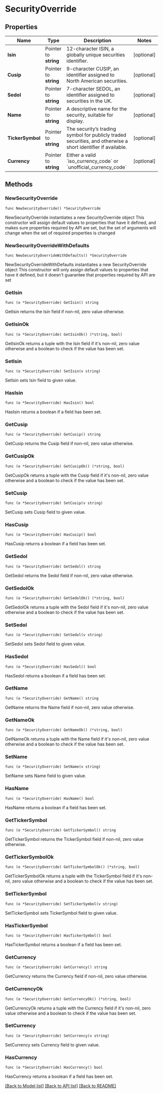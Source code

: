 # SecurityOverride

## Properties

Name | Type | Description | Notes
------------ | ------------- | ------------- | -------------
**Isin** | Pointer to **string** | 12-character ISIN, a globally unique securities identifier. | [optional] 
**Cusip** | Pointer to **string** | 9-character CUSIP, an identifier assigned to North American securities. | [optional] 
**Sedol** | Pointer to **string** | 7-character SEDOL, an identifier assigned to securities in the UK. | [optional] 
**Name** | Pointer to **string** | A descriptive name for the security, suitable for display. | [optional] 
**TickerSymbol** | Pointer to **string** | The security’s trading symbol for publicly traded securities, and otherwise a short identifier if available. | [optional] 
**Currency** | Pointer to **string** | Either a valid &#x60;iso_currency_code&#x60; or &#x60;unofficial_currency_code&#x60; | [optional] 

## Methods

### NewSecurityOverride

`func NewSecurityOverride() *SecurityOverride`

NewSecurityOverride instantiates a new SecurityOverride object
This constructor will assign default values to properties that have it defined,
and makes sure properties required by API are set, but the set of arguments
will change when the set of required properties is changed

### NewSecurityOverrideWithDefaults

`func NewSecurityOverrideWithDefaults() *SecurityOverride`

NewSecurityOverrideWithDefaults instantiates a new SecurityOverride object
This constructor will only assign default values to properties that have it defined,
but it doesn't guarantee that properties required by API are set

### GetIsin

`func (o *SecurityOverride) GetIsin() string`

GetIsin returns the Isin field if non-nil, zero value otherwise.

### GetIsinOk

`func (o *SecurityOverride) GetIsinOk() (*string, bool)`

GetIsinOk returns a tuple with the Isin field if it's non-nil, zero value otherwise
and a boolean to check if the value has been set.

### SetIsin

`func (o *SecurityOverride) SetIsin(v string)`

SetIsin sets Isin field to given value.

### HasIsin

`func (o *SecurityOverride) HasIsin() bool`

HasIsin returns a boolean if a field has been set.

### GetCusip

`func (o *SecurityOverride) GetCusip() string`

GetCusip returns the Cusip field if non-nil, zero value otherwise.

### GetCusipOk

`func (o *SecurityOverride) GetCusipOk() (*string, bool)`

GetCusipOk returns a tuple with the Cusip field if it's non-nil, zero value otherwise
and a boolean to check if the value has been set.

### SetCusip

`func (o *SecurityOverride) SetCusip(v string)`

SetCusip sets Cusip field to given value.

### HasCusip

`func (o *SecurityOverride) HasCusip() bool`

HasCusip returns a boolean if a field has been set.

### GetSedol

`func (o *SecurityOverride) GetSedol() string`

GetSedol returns the Sedol field if non-nil, zero value otherwise.

### GetSedolOk

`func (o *SecurityOverride) GetSedolOk() (*string, bool)`

GetSedolOk returns a tuple with the Sedol field if it's non-nil, zero value otherwise
and a boolean to check if the value has been set.

### SetSedol

`func (o *SecurityOverride) SetSedol(v string)`

SetSedol sets Sedol field to given value.

### HasSedol

`func (o *SecurityOverride) HasSedol() bool`

HasSedol returns a boolean if a field has been set.

### GetName

`func (o *SecurityOverride) GetName() string`

GetName returns the Name field if non-nil, zero value otherwise.

### GetNameOk

`func (o *SecurityOverride) GetNameOk() (*string, bool)`

GetNameOk returns a tuple with the Name field if it's non-nil, zero value otherwise
and a boolean to check if the value has been set.

### SetName

`func (o *SecurityOverride) SetName(v string)`

SetName sets Name field to given value.

### HasName

`func (o *SecurityOverride) HasName() bool`

HasName returns a boolean if a field has been set.

### GetTickerSymbol

`func (o *SecurityOverride) GetTickerSymbol() string`

GetTickerSymbol returns the TickerSymbol field if non-nil, zero value otherwise.

### GetTickerSymbolOk

`func (o *SecurityOverride) GetTickerSymbolOk() (*string, bool)`

GetTickerSymbolOk returns a tuple with the TickerSymbol field if it's non-nil, zero value otherwise
and a boolean to check if the value has been set.

### SetTickerSymbol

`func (o *SecurityOverride) SetTickerSymbol(v string)`

SetTickerSymbol sets TickerSymbol field to given value.

### HasTickerSymbol

`func (o *SecurityOverride) HasTickerSymbol() bool`

HasTickerSymbol returns a boolean if a field has been set.

### GetCurrency

`func (o *SecurityOverride) GetCurrency() string`

GetCurrency returns the Currency field if non-nil, zero value otherwise.

### GetCurrencyOk

`func (o *SecurityOverride) GetCurrencyOk() (*string, bool)`

GetCurrencyOk returns a tuple with the Currency field if it's non-nil, zero value otherwise
and a boolean to check if the value has been set.

### SetCurrency

`func (o *SecurityOverride) SetCurrency(v string)`

SetCurrency sets Currency field to given value.

### HasCurrency

`func (o *SecurityOverride) HasCurrency() bool`

HasCurrency returns a boolean if a field has been set.


[[Back to Model list]](../README.md#documentation-for-models) [[Back to API list]](../README.md#documentation-for-api-endpoints) [[Back to README]](../README.md)


